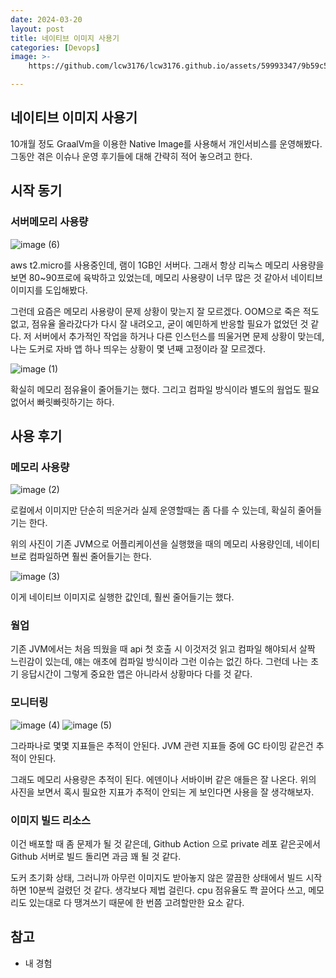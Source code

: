 ```yaml
---
date: 2024-03-20
layout: post
title: 네이티브 이미지 사용기
categories: [Devops]
image: >-
    https://github.com/lcw3176/lcw3176.github.io/assets/59993347/9b59c566-5d89-4aa9-bb99-e4a8d9cb5fe2

---
```


## 네이티브 이미지 사용기

10개월 정도 GraalVm을 이용한 Native Image를 사용해서 개인서비스를 운영해봤다.
그동안 겪은 이슈나 운영 후기들에 대해 간략히 적어 놓으려고 한다.

## 시작 동기

### 서버메모리 사용량

![image (6)](https://github.com/lcw3176/lcw3176.github.io/assets/59993347/d8d06594-45e4-42a9-8e11-a76295d23445)

aws t2.micro를 사용중인데, 램이 1GB인 서버다. 그래서 항상 리눅스 메모리 사용량을 보면 80~90프로에 육박하고 있었는데, 메모리 사용량이 너무 많은 것 같아서 네이티브 이미지를 도입해봤다.

그런데 요즘은 메모리 사용량이 문제 상황이 맞는지 잘 모르겠다.
OOM으로 죽은 적도 없고, 점유율 올라갔다가 다시 잘 내려오고, 굳이 예민하게 반응할 필요가 없었던 것 같다. 저 서버에서 추가적인 작업을 하거나 다른 인스턴스를 띄울거면 문제 상황이 맞는데, 나는 도커로 자바 앱 하나 띄우는 상황이 몇 년째 고정이라 잘 모르겠다.

![image (1)](https://github.com/lcw3176/lcw3176.github.io/assets/59993347/35fe8f28-b2f7-41a2-8332-a3366c97499c)

확실히 메모리 점유율이 줄어들기는 했다. 
그리고 컴파일 방식이라 별도의 웜업도 필요없어서 빠릿빠릿하기는 하다. 

## 사용 후기

### 메모리 사용량

![image (2)](https://github.com/lcw3176/lcw3176.github.io/assets/59993347/c36eb6dd-ad45-43a9-9b69-41e499e50d09)

로컬에서 이미지만 단순히 띄운거라 실제 운영할때는 좀 다를 수 있는데, 확실히 줄어들기는 한다.

위의 사진이 기존 JVM으로 어플리케이션을 실행했을 때의 메모리 사용량인데, 네이티브로 컴파일하면 훨씬 줄어들기는 한다.

![image (3)](https://github.com/lcw3176/lcw3176.github.io/assets/59993347/01fed9e7-0e0d-4e30-a11d-1de5bc545dea)

이게 네이티브 이미지로 실행한 값인데, 훨씬 줄어들기는 했다.

### 웜업
기존 JVM에서는 처음 띄웠을 때 api 첫 호출 시 이것저것 읽고 컴파일 해야되서 살짝 느린감이 있는데, 얘는 애초에 컴파일 방식이라 그런 이슈는 없긴 하다. 
그런데 나는 초기 응답시간이 그렇게 중요한 앱은 아니라서 상황마다 다를 것 같다.

### 모니터링

![image (4)](https://github.com/lcw3176/lcw3176.github.io/assets/59993347/325517ae-d16c-4085-b02c-ac846169f562)
![image (5)](https://github.com/lcw3176/lcw3176.github.io/assets/59993347/16df9493-afa5-4609-8158-f9838f09220c)


그라파나로 몇몇 지표들은 추적이 안된다. JVM 관련 지표들 중에 GC 타이밍 같은건 추적이 안된다.

그래도 메모리 사용량은 추적이 된다. 에덴이나 서바이버 같은 애들은 잘 나온다.
위의 사진을 보면서 혹시 필요한 지표가 추적이 안되는 게 보인다면 사용을 잘 생각해보자.

### 이미지 빌드 리소스
이건 배포할 때 좀 문제가 될 것 같은데, Github Action 으로 private 레포 같은곳에서 Github 서버로 빌드 돌리면 과금 꽤 될 것 같다. 

도커 초기화 상태, 그러니까 아무런 이미지도 받아놓지 않은 깔끔한 상태에서 빌드 시작하면 10분씩 걸렸던 것 같다. 생각보다 제법 걸린다.
cpu 점유율도 쫙 끌어다 쓰고, 메모리도 있는대로 다 땡겨쓰기 때문에 한 번쯤 고려할만한 요소 같다.

## 참고

- 내 경험